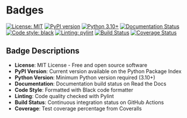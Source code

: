 # Badges

[![License: MIT](https://img.shields.io/badge/License-MIT-yellow.svg)](https://opensource.org/licenses/MIT)
[![PyPI version](https://badge.fury.io/py/find-replace-cli.svg)](https://badge.fury.io/py/find-replace-cli)
[![Python 3.10+](https://img.shields.io/badge/python-3.10+-blue.svg)](https://www.python.org/downloads/)
[![Documentation Status](https://readthedocs.org/projects/find-and-replace/badge/?version=latest)](https://find-and-replace.readthedocs.io/en/latest/?badge=latest)
[![Code style: black](https://img.shields.io/badge/code%20style-black-000000.svg)](https://github.com/psf/black)
[![Linting: pylint](https://img.shields.io/badge/linting-pylint-yellowgreen)](https://github.com/PyCQA/pylint)
[![Build Status](https://github.com/apisani1/find-and-replace/workflows/CI/badge.svg)](https://github.com/apisani1/find-and-replace/actions)
[![Coverage Status](https://coveralls.io/repos/github/apisani1/find-and-replace/badge.svg?branch=main)](https://coveralls.io/github/apisani1/find-and-replace?branch=main)

## Badge Descriptions

- **License**: MIT License - Free and open source software
- **PyPI Version**: Current version available on the Python Package Index
- **Python Version**: Minimum Python version required (3.10+)
- **Documentation**: Documentation build status on Read the Docs
- **Code Style**: Formatted with Black code formatter
- **Linting**: Code quality checked with Pylint
- **Build Status**: Continuous integration status on GitHub Actions
- **Coverage**: Test coverage percentage from Coveralls